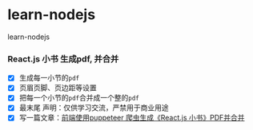 # learn-nodejs
learn-nodejs


### React.js 小书 生成pdf, 并合并
- [x] 生成每一小节的`pdf`
- [x] 页眉页脚、页边距等设置
- [x] 把每一个小节的`pdf`合并成一个整的`pdf`
- [x] 最末尾 声明：仅供学习交流，严禁用于商业用途
- [x] 写一篇文章：[前端使用puppeteer 爬虫生成《React.js 小书》PDF并合并](https://segmentfault.com/a/1190000016198363)